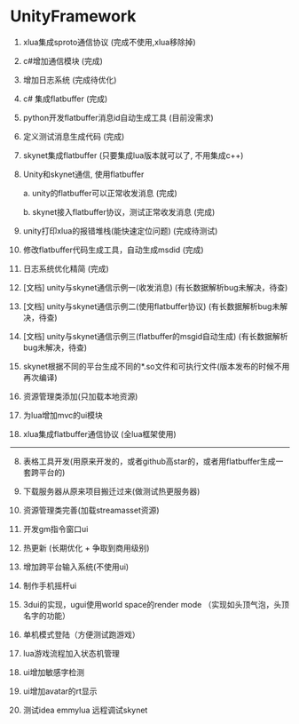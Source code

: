 # UnityFramework

1. xlua集成sproto通信协议 (完成不使用,xlua移除掉)

2. c#增加通信模块 (完成)

5. 增加日志系统 (完成待优化) 

3. c# 集成flatbuffer (完成)

4. python开发flatbuffer消息id自动生成工具 (目前没需求)

5. 定义测试消息生成代码 (完成)

4. skynet集成flatbuffer	(只要集成lua版本就可以了, 不用集成c++)

3. Unity和skynet通信, 使用flatbuffer

    a. unity的flatbuffer可以正常收发消息 (完成)
    
    b. skynet接入flatbuffer协议，测试正常收发消息 (完成)
    
11. unity打印xlua的报错堆栈(能快速定位问题)   (完成待测试)    
        
4. 修改flatbuffer代码生成工具，自动生成msdid (完成)

5. 日志系统优化精简 (完成)   

1. [文档] unity与skynet通信示例一(收发消息)         (有长数据解析bug未解决，待查)

2. [文档] unity与skynet通信示例二(使用flatbuffer协议)       (有长数据解析bug未解决，待查)

3. [文档] unity与skynet通信示例三(flatbuffer的msgid自动生成)     (有长数据解析bug未解决，待查)

1. skynet根据不同的平台生成不同的*.so文件和可执行文件(版本发布的时候不用再次编译)  

5. 资源管理类添加(只加载本地资源) 

5. 为lua增加mvc的ui模块 

5. xlua集成flatbuffer通信协议 (全lua框架使用) 

---

8. 表格工具开发(用原来开发的，或者github高star的，或者用flatbuffer生成一套跨平台的)

9. 下载服务器从原来项目搬迁过来(做测试热更服务器)

12. 资源管理类完善(加载streamasset资源)

6. 开发gm指令窗口ui

10. 热更新 (长期优化 + 争取到商用级别)

12. 增加跨平台输入系统(不使用ui) 

13. 制作手机摇杆ui

14. 3dui的实现，ugui使用world space的render mode （实现如头顶气泡，头顶名字的功能）

8. 单机模式登陆（方便测试跑游戏）

11. lua游戏流程加入状态机管理   

12. ui增加敏感字检测

13. ui增加avatar的rt显示

14. 测试idea emmylua 远程调试skynet 








